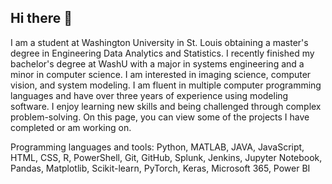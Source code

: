 ## Hi there 👋

I am a student at Washington University in St. Louis obtaining a master's degree in Engineering Data Analytics and Statistics. I recently finished my bachelor's degree at WashU with a major in systems engineering and a minor in computer science. I am interested in imaging science, computer vision, and system modeling. I am fluent in multiple computer programming languages and have over three years of experience using modeling software. I enjoy learning new skills and being challenged through complex problem-solving. On this page, you can view some of the projects I have completed or am working on.

Programming languages and tools: Python, MATLAB, JAVA, JavaScript, HTML, CSS, R, PowerShell, Git, GitHub, Splunk, Jenkins, Jupyter Notebook, Pandas, Matplotlib, Scikit-learn, PyTorch, Keras, Microsoft 365, Power BI



